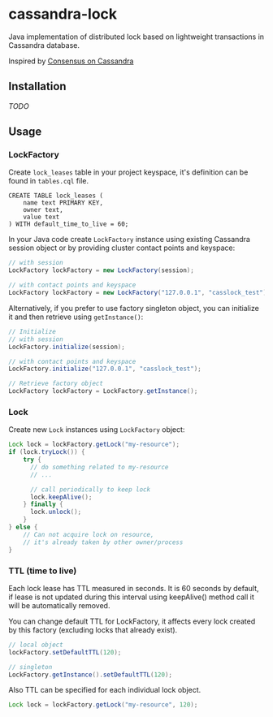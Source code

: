 # cassandra-lock

Java implementation of distributed lock based on lightweight transactions in
Cassandra database.

Inspired by [Consensus on
Cassandra](http://www.datastax.com/dev/blog/consensus-on-cassandra)

## Installation

_TODO_

## Usage

### LockFactory

Create `lock_leases` table in your project keyspace, it's definition can be
found in `tables.cql` file. 

```
CREATE TABLE lock_leases (
    name text PRIMARY KEY,
    owner text,
    value text
) WITH default_time_to_live = 60;
```

In your Java code create `LockFactory` instance using existing Cassandra
session object or by providing cluster contact points and keyspace:

```java
// with session
LockFactory lockFactory = new LockFactory(session);

// with contact points and keyspace
LockFactory lockFactory = new LockFactory("127.0.0.1", "casslock_test");
```

Alternatively, if you prefer to use factory singleton object, you can
initialize it and then retrieve using `getInstance()`:

```java
// Initialize
// with session
LockFactory.initialize(session);

// with contact points and keyspace
LockFactory.initialize("127.0.0.1", "casslock_test");

// Retrieve factory object
LockFactory lockFactory = LockFactory.getInstance();
```

### Lock

Create new `Lock` instances using `LockFactory` object:

```java
Lock lock = lockFactory.getLock("my-resource");
if (lock.tryLock()) {
    try {
      // do something related to my-resource
      // ...

      // call periodically to keep lock
      lock.keepAlive();
    } finally {
      lock.unlock();
    }
} else {
    // Can not acquire lock on resource,
    // it's already taken by other owner/process
}
```

### TTL (time to live)

Each lock lease has TTL measured in seconds. It is 60 seconds by default, if
lease is not updated during this interval using keepAlive() method call it will
be automatically removed.

You can change default TTL for LockFactory, it affects every lock created by
this factory (excluding locks that already exist).

```java
// local object
lockFactory.setDefaultTTL(120);

// singleton
LockFactory.getInstance().setDefaultTTL(120);
```

Also TTL can be specified for each individual lock object.

```java
Lock lock = lockFactory.getLock("my-resource", 120);
```
